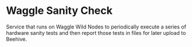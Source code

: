 # Waggle Sanity Check

Service that runs on Waggle Wild Nodes to periodically execute a series of hardware sanity tests and then report those tests in files for later upload to Beehive.
